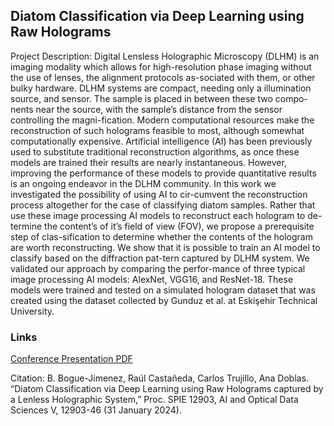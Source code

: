 ## Diatom Classification via Deep Learning using Raw Holograms

Project Description: Digital Lensless Holographic Microscopy (DLHM) is an imaging modality which allows for high-resolution phase imaging without the use of lenses, the alignment protocols as-sociated with them, or other bulky hardware. DLHM systems are compact, needing only a illumination source, and sensor. The sample is placed in between these two compo-nents near the source, with the sample’s distance from the sensor controlling the magni-fication. Modern computational resources make the reconstruction of such holograms feasible to most, although somewhat computationally expensive. Artificial intelligence (AI) has been previously used to substitute traditional reconstruction algorithms, as once these models are trained their results are nearly instantaneous. However, improving the performance of these models to provide quantitative results is an ongoing endeavor in the DLHM community. In this work we investigated the possibility of using AI to cir-cumvent the reconstruction process altogether for the case of classifying diatom samples. Rather that use these image processing AI models to reconstruct each hologram to de-termine the content’s of it’s field of view (FOV), we propose a prerequisite step of clas-sification to determine whether the contents of the hologram are worth reconstructing. We show that it is possible to train an AI model to classify based on the diffraction pat-tern captured by DLHM system. We validated our approach by comparing the perfor-mance of three typical image processing AI models: AlexNet, VGG16, and ResNet-18. These models were trained and tested on a simulated hologram dataset that was created using the dataset collected by Gunduz et al. at Eskişehir Technical University. 

### Links

[Conference Presentation PDF](/pdf/thesisdefense-bbgjmnez-Final.pdf)

Citation: B. Bogue-Jimenez, Raúl Castañeda, Carlos Trujillo, Ana Doblas. “Diatom Classification via Deep Learning using Raw Holograms captured by a Lenless Holographic System,” Proc. SPIE 12903, AI and Optical Data Sciences V, 12903-46 (31 January 2024). 
